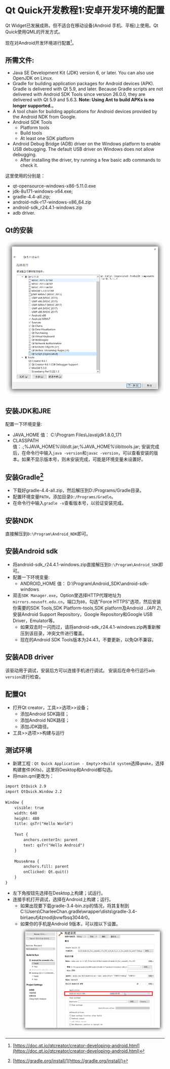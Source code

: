 # Qt Quick开发教程1:安卓开发环境的配置

Qt Widget已发展成熟，但不适合在移动设备(Android 手机、平板)上使用。Qt Quick使用QML的开发方式。

现在对Android开发环境进行配置[^1]。

## 所需文件:

* Java SE Development Kit (JDK) version 6, or later. You can also use OpenJDK on Linux.
* Gradle for building application packages for Android devices (APK). Gradle is delivered with Qt 5.9, and later. Because Gradle scripts are not delivered with Android SDK Tools since version 26.0.0, they are delivered with Qt 5.9 and 5.6.3.
  **Note: Using Ant to build APKs is no longer supported.**。
* A tool chain for building applications for Android devices provided by the Android NDK from Google.
* Android SDK Tools
  - Platform tools
  - Build tools
  - At least one SDK platform
* Android Debug Bridge (ADB) driver on the Windows platform to enable USB debugging. The default USB driver on Windows does not allow debugging.
  - After installing the driver, try running a few basic adb commands to check it.


这里使用的分别是：
* qt-opensource-windows-x86-5.11.0.exe
* jdk-8u171-windows-x64.exe;
* gradle-4.4-all.zip;
* android-ndk-r17-windows-x86_64.zip
* android-sdk_r24.4.1-windows.zip
* adb driver.
## Qt的安装
![sshot-1](assets/sshot-1.png)
## 安装JDK和JRE
配置一下环境变量:
* JAVA_HOME  值： C:\Program Files\Java\jdk1.8.0_171
* CLASSPATH   值：.;%JAVA_HOME%\lib\dt.jar;%JAVA_HOME%\lib\tools.jar;
安装完成后，在命令行中输入`java -version`和`javac -version`，可以查看安装的版本。如果不显示版本号，则未安装完成，可能是环境变量未设置好。
## 安装Gradle[^2]
* 下载好gradle-4.4-all.zip，然后解压到D:/Programs/Gradle目录。
* 配置环境变量`PATH`，添加目录`D:/Programs/Gradle`。
* 在命令行中输入`gradle -v`查看版本号，以验证安装完成。
## 安装NDK
直接解压到`D:\Program\Android_NDK`即可。
## 安装Android sdk
* 将android-sdk_r24.4.1-windows.zip直接解压到`D:\Program\Android_SDK`即可。
* 配置一下环境变量:
  - ANDROID_HOME  值： D:\Program\Android_SDK\android-sdk-windows
* 双击`SDK Manager.exe`，Option里选择HTTP代理地址为`mirrors.neusoft.edu.cn`，端口为`80`，勾选"Force HTTPS"选项，然后安装你需要的SDK Tools,SDK Platform-tools,SDK platform及Android *.*.*(API 2*),安装Android Support Repository，Google Repository和Google USB Driver，Emulator等。
  - 如果双击时一闪而过，请将android-sdk_r24.4.1-windows.zip再重新解压到该目录，冲突文件进行覆盖。
  - 现在的Android SDK Tools版本为24.4.1，不要更新，以免Qt不兼容。
## 安装ADB driver
该驱动用于调试，安装后方可以连接手机进行调试。
安装后在命令行运行`adb　version`进行检查。

## 配置Qt
* 打开Qt creator，工具>>选项>>设备；
  - 添加Android SDK路径；
  - 添加Android NDK路径；
  - 添加JDK路径。
* 工具>>选项>>构建与运行

## 测试环境
* 新建工程`：Qt Quick Application - Empty`>>`Build system`选择`qmake`，选择构建套件(Kits)，这里将Desktop和Android都勾选。
* 将main.qml更改为：
```xml
import QtQuick 2.9
import QtQuick.Window 2.2

Window {
    visible: true
    width: 640
    height: 480
    title: qsTr("Hello World")

    Text {
        anchors.centerIn: parent
        text: qsTr("Hello Android")
    }

    MouseArea {
        anchors.fill: parent
        onClicked: Qt.quit()
    }
}
```
* 左下角按钮先选择在Desktop上构建；试运行。
* 连接手机打开调试，选择在Android上构建；运行。
  - 如果出现要下载gradle-3.4-bin.zip的情况，将其复制到C:\Users\CharleeChan\.gradle\wrapper\dists\gradle-3.4-bin\aeufj4znodijbvwfbsq3044r0。
  - 如果你的手机是Android 9版本，可以按以下设置。
![sshot-2](assets/sshot-2.png)
[^1]: [https://doc.qt.io/qtcreator/creator-developing-android.html](https://doc.qt.io/qtcreator/creator-developing-android.html)
[^2]: [https://gradle.org/install/](https://gradle.org/install/)
